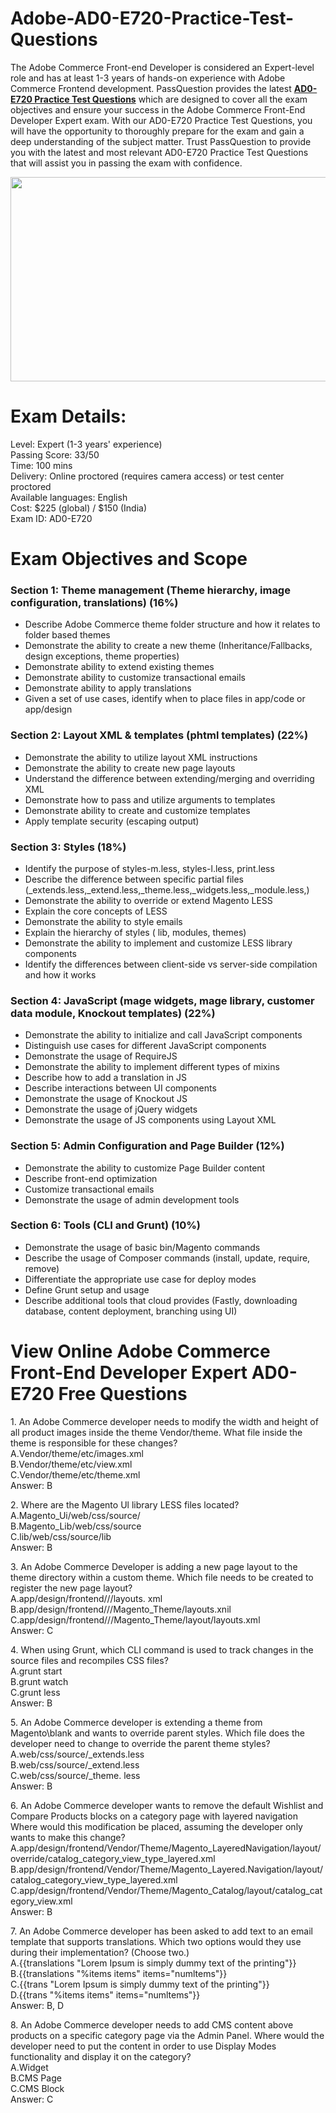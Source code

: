 # Adobe-AD0-E720-Practice-Test-Questions
<p>The Adobe Commerce Front-end Developer is considered an Expert-level role and has at least 1-3 years of hands-on experience with Adobe Commerce Frontend development. PassQuestion provides the latest <strong><a href="https://www.passquestion.com/ad0-e720.html">AD0-E720 Practice Test Questions</a></strong> which are designed to cover all the exam objectives and ensure your success in the Adobe Commerce Front-End Developer Expert exam. With our AD0-E720 Practice Test Questions, you will have the opportunity to thoroughly prepare for the exam and gain a deep understanding of the subject matter. Trust PassQuestion to provide you with the latest and most relevant AD0-E720 Practice Test Questions that will assist you in passing the exam with confidence.</p>

<p><img alt="" src="https://www.passquestion.com/uploads/pqcom/images/20230921/7c6880c9bbd7803209713498581926fe.jpg" style="height:327px; width:618px" /></p>

<h1>Exam Details:</h1>

<p>Level: Expert (1-3 years&#39; experience)<br />
Passing Score: 33/50<br />
Time: 100 mins<br />
Delivery: Online proctored (requires camera access) or test center proctored<br />
Available languages: English<br />
Cost: $225 (global) / $150 (India)<br />
Exam ID: AD0-E720</p>

<h1>Exam Objectives and Scope</h1>

<h3>Section 1: Theme management (Theme hierarchy, image configuration, translations) (16%)</h3>

<ul>
	<li>Describe Adobe Commerce theme folder structure and how it relates to folder based themes</li>
	<li>Demonstrate the ability to create a new theme (Inheritance/Fallbacks, design exceptions, theme properties)</li>
	<li>Demonstrate ability to extend existing themes</li>
	<li>Demonstrate ability to customize transactional emails</li>
	<li>Demonstrate ability to apply translations</li>
	<li>Given a set of use cases, identify when to place files in app/code or app/design</li>
</ul>

<h3>Section 2: Layout XML &amp; templates (phtml templates) (22%)</h3>

<ul>
	<li>Demonstrate the ability to utilize layout XML instructions</li>
	<li>Demonstrate the ability to create new page layouts</li>
	<li>Understand the difference between extending/merging and overriding XML</li>
	<li>Demonstrate how to pass and utilize arguments to templates</li>
	<li>Demonstrate ability to create and customize templates</li>
	<li>Apply template security (escaping output)</li>
</ul>

<h3>Section 3: Styles (18%)</h3>

<ul>
	<li>Identify the purpose of styles-m.less, styles-l.less, print.less</li>
	<li>Describe the difference between specific partial files (_extends.less,_extend.less,_theme.less,_widgets.less,_module.less,)</li>
	<li>Demonstrate the ability to override or extend Magento LESS</li>
	<li>Explain the core concepts of LESS</li>
	<li>Demonstrate the ability to style emails</li>
	<li>Explain the hierarchy of styles ( lib, modules, themes)</li>
	<li>Demonstrate the ability to implement and customize LESS library components</li>
	<li>Identify the differences between client-side vs server-side compilation and how it works</li>
</ul>

<h3>Section 4: JavaScript (mage widgets, mage library, customer data module, Knockout templates) (22%)</h3>

<ul>
	<li>Demonstrate the ability to initialize and call JavaScript components</li>
	<li>Distinguish use cases for different JavaScript components</li>
	<li>Demonstrate the usage of RequireJS</li>
	<li>Demonstrate the ability to implement different types of mixins</li>
	<li>Describe how to add a translation in JS</li>
	<li>Describe interactions between UI components</li>
	<li>Demonstrate the usage of Knockout JS</li>
	<li>Demonstrate the usage of jQuery widgets</li>
	<li>Demonstrate the usage of JS components using Layout XML</li>
</ul>

<h3>Section 5: Admin Configuration and Page Builder (12%)</h3>

<ul>
	<li>Demonstrate the ability to customize Page Builder content</li>
	<li>Describe front-end optimization</li>
	<li>Customize transactional emails</li>
	<li>Demonstrate the usage of admin development tools</li>
</ul>

<h3>Section 6: Tools (CLI and Grunt) (10%)</h3>

<ul>
	<li>Demonstrate the usage of basic bin/Magento commands</li>
	<li>Describe the usage of Composer commands (install, update, require, remove)</li>
	<li>Differentiate the appropriate use case for deploy modes</li>
	<li>Define Grunt setup and usage</li>
	<li>Describe additional tools that cloud provides (Fastly, downloading database, content deployment, branching using UI)</li>
</ul>

<h1>View Online Adobe Commerce Front-End Developer Expert AD0-E720 Free Questions</h1>

<p>1. An Adobe Commerce developer needs to modify the width and height of all product images inside the theme Vendor/theme. What file inside the theme is responsible for these changes?<br />
A.Vendor/theme/etc/images.xml<br />
B.Vendor/theme/etc/view.xml<br />
C.Vendor/theme/etc/theme.xml<br />
Answer: B</p>

<p>2. Where are the Magento Ul library LESS files located?<br />
A.Magento_Ui/web/css/source/<br />
B.Magento_Lib/web/css/source<br />
C.lib/web/css/source/lib<br />
Answer: B</p>

<p>3. An Adobe Commerce Developer is adding a new page layout to the theme directory within a custom theme. Which file needs to be created to register the new page layout?<br />
A.app/design/frontend///layouts. xml<br />
B.app/design/frontend///Magento_Theme/layouts.xnil<br />
C.app/design/frontend///Magento_Theme/layout/layouts.xml<br />
Answer: C</p>

<p>4. When using Grunt, which CLI command is used to track changes in the source files and recompiles CSS files?<br />
A.grunt start<br />
B.grunt watch<br />
C.grunt less<br />
Answer: B</p>

<p>5. An Adobe Commerce developer is extending a theme from Magento\blank and wants to override parent styles. Which file does the developer need to change to override the parent theme styles?<br />
A.web/css/source/_extends.less<br />
B.web/css/source/_extend.less<br />
C.web/css/source/_theme. less<br />
Answer: B</p>

<p>6. An Adobe Commerce developer wants to remove the default Wishlist and Compare Products blocks on a category page with layered navigation Where would this modification be placed, assuming the developer only wants to make this change?<br />
A.app/design/frontend/Vendor/Theme/Magento_LayeredNavigation/layout/override/catalog_category_view_type_layered.xml<br />
B.app/design/frontend/Vendor/Theme/Magento_Layered.Navigation/layout/catalog_category_view_type_layered.xml<br />
C.app/design/frontend/Vendor/Theme/Magento_Catalog/layout/catalog_category_view.xml<br />
Answer: B</p>

<p>7. An Adobe Commerce developer has been asked to add text to an email template that supports translations. Which two options would they use during their implementation? (Choose two.)<br />
A.{{translations &quot;Lorem Ipsum is simply dummy text of the printing&quot;}}<br />
B.{{translations &quot;%items items&quot; items=&quot;numltems&quot;}}<br />
C.{{trans &quot;Lorem Ipsum is simply dummy text of the printing&quot;}}<br />
D.{{trans &quot;%items items&quot; items=&quot;numltems&quot;}}<br />
Answer: B, D</p>

<p>8. An Adobe Commerce developer needs to add CMS content above products on a specific category page via the Admin Panel. Where would the developer need to put the content in order to use Display Modes functionality and display it on the category?<br />
A.Widget<br />
B.CMS Page<br />
C.CMS Block<br />
Answer: C</p>
